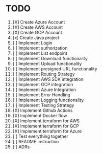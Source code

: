# TODO

1. [X]  Create Azure Account
2. [X]  Create AWS Account
3. [X]  Create GCP Account
4. [x]  Create Java project
5. [ ]  Implement Login
6. [ ]  Implement authorization
7. [ ]  Implement List endpoint
8. [ ]  Implement Download functionality
9. [ ]  Implement Upload functionality
10. [ ]  Implement presigned URL functionality
11. [ ]  Implement Routing Strategy
12. [ ]  Implement AWS SDK integration
13. [ ]  Implement GCP integration
14. [ ]  Implement Azure Integration
15. [ ]  Implement Error Handling
16. [ ]  Implement Logging functionality
17. [ ]  Implement Testing Strategy
18. [X]  Implement Github Actions
19. [X]  Implement Docker flow
20. [X]  Implement terraform for AWS
21. [X]  Implement terraform for GCP
22. [X]  Implement terraform for Azure
23. [ ]  Test everything together
24. [ ]  README instruction
25. [ ]  ADRs

